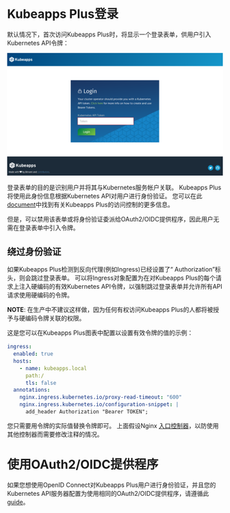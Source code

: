 # Kubeapps Plus登录

默认情况下，首次访问Kubeapps Plus时，将显示一个登录表单，供用户引入Kubernetes API令牌：

![控制台登录](../img/dashboard-login.png)

登录表单的目的是识别用户并将其与Kubernetes服务帐户关联。 Kubeapps Plus将使用此身份信息根据Kubernetes API对用户进行身份验证。 您可以在此[document](./access-control.md)中找到有关Kubeapps Plus的访问控制的更多信息。

但是，可以禁用该表单或将身份验证委派给OAuth2/OIDC提供程序，因此用户无需在登录表单中引入令牌。

## 绕过身份验证

如果Kubeapps Plus检测到反向代理(例如Ingress)已经设置了“ Authorization”标头，则会跳过登录表单。 可以将Ingress对象配置为在对Kubeapps Plus的每个请求上注入硬编码的有效Kubernetes API令牌，以强制跳过登录表单并允许所有API请求使用硬编码的令牌。

**NOTE**: 在生产中不建议这样做，因为任何有权访问Kubeapps Plus的人都将被授予与硬编码令牌关联的权限。

这是您可以在Kubeapps Plus图表中配置以设置有效令牌的值的示例：

```yaml
ingress:
  enabled: true
  hosts:
    - name: kubeapps.local
      path:/
      tls: false
  annotations:
    nginx.ingress.kubernetes.io/proxy-read-timeout: "600"
    nginx.ingress.kubernetes.io/configuration-snippet: |
      add_header Authorization "Bearer TOKEN";
```

您只需要用令牌的实际值替换令牌即可。 上面假设Nginx [入口控制器](https://kubernetes.io/docs/concepts/services-networking/ingress/#ingress-controllers)，以防使用其他控制器而需要修改注释的情况。

# 使用OAuth2/OIDC提供程序

如果您想使用OpenID Connect对Kubeapps Plus用户进行身份验证，并且您的Kubernetes API服务器配置为使用相同的OAuth2/OIDC提供程序，请遵循此[guide](./using-an-OIDC-provider.md)。